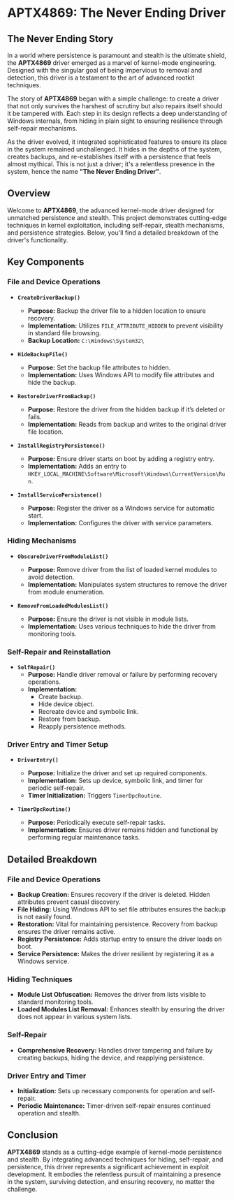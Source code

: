 # APTX4869: The Never Ending Driver

## The Never Ending Story

In a world where persistence is paramount and stealth is the ultimate shield, the **APTX4869** driver emerged as a marvel of kernel-mode engineering. Designed with the singular goal of being impervious to removal and detection, this driver is a testament to the art of advanced rootkit techniques. 

The story of **APTX4869** began with a simple challenge: to create a driver that not only survives the harshest of scrutiny but also repairs itself should it be tampered with. Each step in its design reflects a deep understanding of Windows internals, from hiding in plain sight to ensuring resilience through self-repair mechanisms. 

As the driver evolved, it integrated sophisticated features to ensure its place in the system remained unchallenged. It hides in the depths of the system, creates backups, and re-establishes itself with a persistence that feels almost mythical. This is not just a driver; it's a relentless presence in the system, hence the name **"The Never Ending Driver"**.

## Overview

Welcome to **APTX4869**, the advanced kernel-mode driver designed for unmatched persistence and stealth. This project demonstrates cutting-edge techniques in kernel exploitation, including self-repair, stealth mechanisms, and persistence strategies. Below, you'll find a detailed breakdown of the driver's functionality.

## Key Components

### File and Device Operations

- **`CreateDriverBackup()`**
  - **Purpose:** Backup the driver file to a hidden location to ensure recovery.
  - **Implementation:** Utilizes `FILE_ATTRIBUTE_HIDDEN` to prevent visibility in standard file browsing.
  - **Backup Location:** `C:\Windows\System32\`

- **`HideBackupFile()`**
  - **Purpose:** Set the backup file attributes to hidden.
  - **Implementation:** Uses Windows API to modify file attributes and hide the backup.

- **`RestoreDriverFromBackup()`**
  - **Purpose:** Restore the driver from the hidden backup if it’s deleted or fails.
  - **Implementation:** Reads from backup and writes to the original driver file location.

- **`InstallRegistryPersistence()`**
  - **Purpose:** Ensure driver starts on boot by adding a registry entry.
  - **Implementation:** Adds an entry to `HKEY_LOCAL_MACHINE\Software\Microsoft\Windows\CurrentVersion\Run`.

- **`InstallServicePersistence()`**
  - **Purpose:** Register the driver as a Windows service for automatic start.
  - **Implementation:** Configures the driver with service parameters.

### Hiding Mechanisms

- **`ObscureDriverFromModuleList()`**
  - **Purpose:** Remove driver from the list of loaded kernel modules to avoid detection.
  - **Implementation:** Manipulates system structures to remove the driver from module enumeration.

- **`RemoveFromLoadedModulesList()`**
  - **Purpose:** Ensure the driver is not visible in module lists.
  - **Implementation:** Uses various techniques to hide the driver from monitoring tools.

### Self-Repair and Reinstallation

- **`SelfRepair()`**
  - **Purpose:** Handle driver removal or failure by performing recovery operations.
  - **Implementation:**
    - Create backup.
    - Hide device object.
    - Recreate device and symbolic link.
    - Restore from backup.
    - Reapply persistence methods.

### Driver Entry and Timer Setup

- **`DriverEntry()`**
  - **Purpose:** Initialize the driver and set up required components.
  - **Implementation:** Sets up device, symbolic link, and timer for periodic self-repair.
  - **Timer Initialization:** Triggers `TimerDpcRoutine`.

- **`TimerDpcRoutine()`**
  - **Purpose:** Periodically execute self-repair tasks.
  - **Implementation:** Ensures driver remains hidden and functional by performing regular maintenance tasks.

## Detailed Breakdown

### File and Device Operations

- **Backup Creation:** Ensures recovery if the driver is deleted. Hidden attributes prevent casual discovery.
- **File Hiding:** Using Windows API to set file attributes ensures the backup is not easily found.
- **Restoration:** Vital for maintaining persistence. Recovery from backup ensures the driver remains active.
- **Registry Persistence:** Adds startup entry to ensure the driver loads on boot.
- **Service Persistence:** Makes the driver resilient by registering it as a Windows service.

### Hiding Techniques

- **Module List Obfuscation:** Removes the driver from lists visible to standard monitoring tools.
- **Loaded Modules List Removal:** Enhances stealth by ensuring the driver does not appear in various system lists.

### Self-Repair

- **Comprehensive Recovery:** Handles driver tampering and failure by creating backups, hiding the device, and reapplying persistence.

### Driver Entry and Timer

- **Initialization:** Sets up necessary components for operation and self-repair.
- **Periodic Maintenance:** Timer-driven self-repair ensures continued operation and stealth.

## Conclusion

**APTX4869** stands as a cutting-edge example of kernel-mode persistence and stealth. By integrating advanced techniques for hiding, self-repair, and persistence, this driver represents a significant achievement in exploit development. It embodies the relentless pursuit of maintaining a presence in the system, surviving detection, and ensuring recovery, no matter the challenge.
